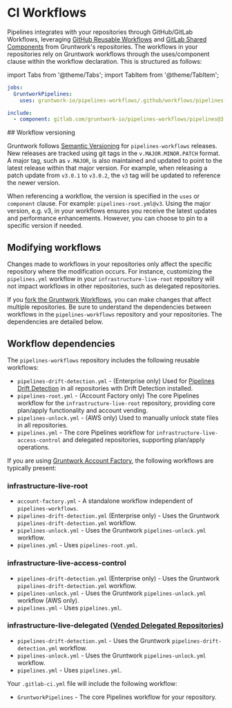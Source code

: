 # CI Workflows

Pipelines integrates with your repositories through GitHub/GitLab Workflows, leveraging [GitHub Reusable Workflows](https://docs.github.com/en/actions/sharing-automations/reusing-workflows) and [GitLab Shared Components](https://docs.gitlab.com/ee/ci/components/) from Gruntwork's repositories. The workflows in your repositories rely on Gruntwork workflows through the uses/component clause within the workflow declaration. This is structured as follows:

import Tabs from '@theme/Tabs';
import TabItem from '@theme/TabItem';

<Tabs>
<TabItem value="GitHub" label="GitHub">

```yml
jobs:
  GruntworkPipelines:
    uses: gruntwork-io/pipelines-workflows/.github/workflows/pipelines-root.yml@v3
```

</TabItem>
<TabItem value="GitLab" label="GitLab">

```yml
include:
  - component: gitlab.com/gruntwork-io/pipelines-workflows/pipelines@3
```

</TabItem>
</Tabs>
## Workflow versioning

Gruntwork follows [Semantic Versioning](https://semver.org/) for `pipelines-workflows` releases. New releases are tracked using git tags in the `v.MAJOR.MINOR.PATCH` format. A major tag, such as `v.MAJOR`, is also maintained and updated to point to the latest release within that major version. For example, when releasing a patch update from `v3.0.1` to `v3.0.2`, the `v3` tag will be updated to reference the newer version.

When referencing a workflow, the version is specified in the `uses` or `component` clause. For example: `pipelines-root.yml@v3`. Using the major version, e.g. v3, in your workflows ensures you receive the latest updates and performance enhancements. However, you can choose to pin to a specific version if needed.

## Modifying workflows

Changes made to workflows in your repositories only affect the specific repository where the modification occurs. For instance, customizing the `pipelines.yml` workflow in your `infrastructure-live-root` repository will not impact workflows in other repositories, such as delegated repositories.

If you [fork the Gruntwork Workflows](https://docs.gruntwork.io/2.0/docs/pipelines/guides/extending-pipelines#extend-the-github-actions-workflow), you can make changes that affect multiple repositories. Be sure to understand the dependencies between workflows in the `pipelines-workflows` repository and your repositories. The dependencies are detailed below.

## Workflow dependencies

<Tabs>
<TabItem value="GitHub" label="GitHub">

The `pipelines-workflows` repository includes the following reusable workflows:

- `pipelines-drift-detection.yml` - (Enterprise only) Used for [Pipelines Drift Detection](/2.0/docs/pipelines/concepts/drift-detection) in all repositories with Drift Detection installed.
- `pipelines-root.yml` - (Account Factory only) The core Pipelines workflow for the `infrastructure-live-root` repository, providing core plan/apply functionality and account vending.
- `pipelines-unlock.yml` - (AWS only) Used to manually unlock state files in all repositories.
- `pipelines.yml` - The core Pipelines workflow for `infrastructure-live-access-control` and delegated repositories, supporting plan/apply operations.

If you are using [Gruntwork Account Factory](/2.0/docs/accountfactory/overview), the following workflows are typically present:

### infrastructure-live-root

- `account-factory.yml` - A standalone workflow independent of `pipelines-workflows`.
- `pipelines-drift-detection.yml` (Enterprise only) - Uses the Gruntwork `pipelines-drift-detection.yml` workflow.
- `pipelines-unlock.yml` - Uses the Gruntwork `pipelines-unlock.yml` workflow.
- `pipelines.yml` - Uses `pipelines-root.yml`.

### infrastructure-live-access-control

- `pipelines-drift-detection.yml` (Enterprise only) - Uses the Gruntwork `pipelines-drift-detection.yml` workflow.
- `pipelines-unlock.yml` - Uses the Gruntwork `pipelines-unlock.yml` workflow (AWS only).
- `pipelines.yml` - Uses `pipelines.yml`.

### infrastructure-live-delegated ([Vended Delegated Repositories](/2.0/docs/accountfactory/guides/delegated-repositories))

- `pipelines-drift-detection.yml` - Uses the Gruntwork `pipelines-drift-detection.yml` workflow.
- `pipelines-unlock.yml` - Uses the Gruntwork `pipelines-unlock.yml` workflow.
- `pipelines.yml` - Uses `pipelines.yml`.

</TabItem>
<TabItem value="GitLab" label="GitLab">

Your `.gitlab-ci.yml` file will include the following workflow:

- `GruntworkPipelines` - The core Pipelines workflow for your repository.

</TabItem>
</Tabs>
